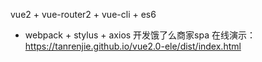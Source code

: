  vue2 + vue-router2 + vue-cli + es6 
 + webpack + stylus + axios 开发饿了么商家spa
    在线演示：
https://tanrenjie.github.io/vue2.0-ele/dist/index.html
